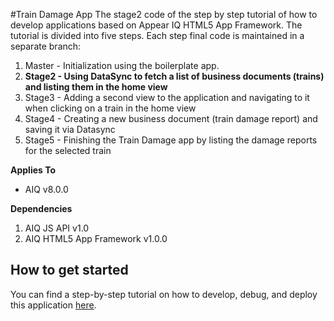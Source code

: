 #Train Damage App
The stage2 code of the step by step tutorial of how to develop applications based on Appear IQ HTML5 App Framework.
The tutorial is divided into five steps. Each step final code is maintained in a separate branch:
  1. Master - Initialization using the boilerplate app.
  2. **Stage2 - Using DataSync to fetch a list of business documents (trains) and listing them in the home view**
  3. Stage3 - Adding a second view to the application and navigating to it when clicking on a train in the home view
  4. Stage4 - Creating a new business document (train damage report) and saving it via Datasync
  5. Stage5 - Finishing the Train Damage app by listing the damage reports for the selected train

**Applies To**

* AIQ v8.0.0 

**Dependencies**

1. AIQ JS API v1.0
2. AIQ HTML5 App Framework v1.0.0

## How to get started
You can find a step-by-step tutorial on how to develop, debug, and deploy this application [here](https://docs.appeariq.com/display/AIQDEVBETA/Create+app+from+scratch%2C+using+AIQ+datasync).
